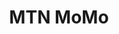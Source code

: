 ---
title: MTN MoMo
link: https://www.mtn.co.rw/momo/
logo: /assets/i/logos/mtn.png
tags: ["MobileMoney"]
categories: local
currency: RWF
---